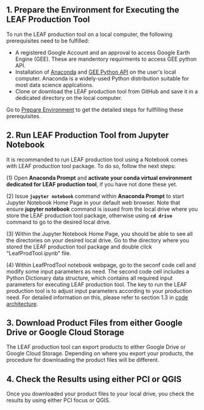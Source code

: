 ## 1. Prepare the Environment for Executing the LEAF Production Tool

To run the LEAF production tool on a local computer, the following prerequisites need to be fulfilled:

*  A registered Google Account and an approval to access Google Earth Engine (GEE). These are mandentory requirments to access GEE python API.
*  Installation of [Anaconda](https://www.anaconda.com/) and [GEE Python API](https://developers.google.com/earth-engine/tutorials/community/intro-to-python-api-guiattard) on the user's local computer. Anaconda is a widely-used Python distribution suitable for most data science applcations.
* Clone or download the LEAF production tool from GitHub and save it in a dedicated directory on the local computer. 

Go to [Prepare Environment](/docs/prepare_environment.md) to get the detailed steps for fullfilling these prerequisites.

## 2. Run LEAF Production Tool from Jupyter Notebook
 
It is recommanded to run LEAF production tool using a Notebook comes with LEAF production tool package. To do so, follow the next steps:

(1) Open **Anaconda Prompt** and **activate your conda virtual environment dedicated for LEAF production tool**, if you have not done these yet. 

(2) Issue **`jupyter notebook`** command within **Anaconda Prompt** to start Jupyter Notebook Home Page in your default web browser. Note that ensure **jupyter notebook** command is issued from the local drive where you store the LEAF production tool package, otherwise using **`cd drive`** command to go to the desired local drive.

(3) Within the Jupyter Notebook Home Page, you should be able to see all the directories on your desired local drive. Go to the directory where you stored the LEAF production tool package and double click "LeafProdTool.ipynb" file.

(4) Within LeafProdTool notebook webpage, go to the seconf code cell and modify some input parameters as need. The second code cell includes a Python Dictionary data structure, which contains all required input parameters for executing LEAF production tool. The key to run the LEAF production tool is to adjust input parameters according to your production need. For detailed information on this, please refer to section 1.3 in [code architecture](/docs/code_architecture.md).

## 3. Download Product Files from either Google Drive or Google Cloud Storage
 
The LEAF production tool can export products to either Google Drive or Google Cloud Storage. Depending on where you export your products, the procedure for downloading the product files will be different.  

## 4. Check the Results using either PCI or QGIS
 
Once you downloaded your product files to your local drive, you check the results by using either PCI focus or QGIS.
